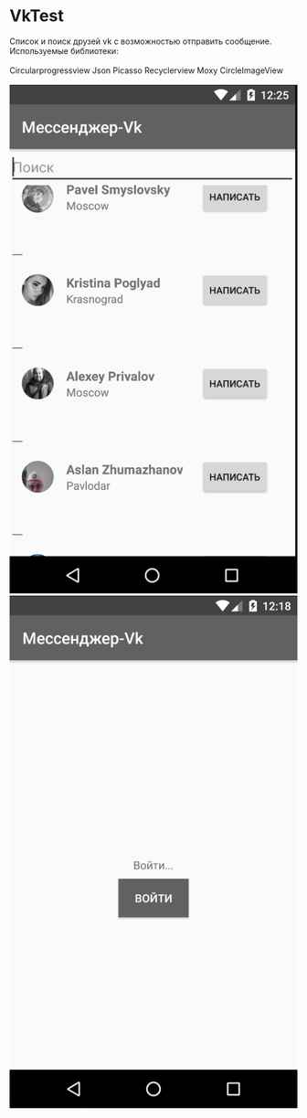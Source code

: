 # VkTest
Список и поиск друзей vk с возможностью отправить сообщение.<br>
Используемые библиотеки:<br><br>
    Circularprogressview
    Json
    Picasso
    Recyclerview
    Moxy
    CircleImageView

![Screenshot](https://github.com/RepaMax/VkTest/blob/master/VkTest/%D0%91%D0%B5%D0%B7%20%D0%B8%D0%BC%D0%B5%D0%BD%D0%B8-3.png)
![Screenshot](https://github.com/RepaMax/VkTest/blob/master/VkTest/%D0%91%D0%B5%D0%B7%20%D0%B8%D0%BC%D0%B5%D0%BD%D0%B8-1.png)

